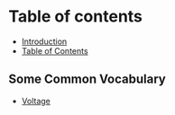 # Table of contents

* [Introduction](README.md)
* [Table of Contents](table-of-contents.md)

## Some Common Vocabulary

* [Voltage](some-common-vocabulary/voltage.md)

